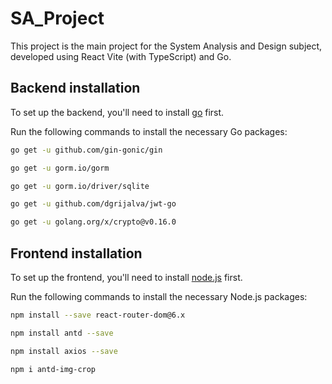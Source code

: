 # SA_Project
This project is the main project for the System Analysis and Design subject, 
developed using React Vite (with TypeScript) and Go.

## Backend installation
To set up the backend, you'll need to install [go](https://go.dev/dl/) first.

Run the following commands to install the necessary Go packages:
```bash
go get -u github.com/gin-gonic/gin

go get -u gorm.io/gorm

go get -u gorm.io/driver/sqlite

go get -u github.com/dgrijalva/jwt-go

go get -u golang.org/x/crypto@v0.16.0
```
## Frontend installation
To set up the frontend, you'll need to install [node.js](https://nodejs.org/en/download/package-manager/current) first.

Run the following commands to install the necessary Node.js packages:
```bash
npm install --save react-router-dom@6.x

npm install antd --save

npm install axios --save

npm i antd-img-crop
```